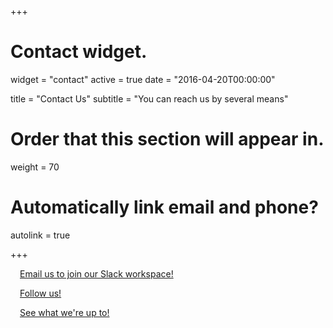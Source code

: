 +++
# Contact widget.
widget = "contact"
active = true
date = "2016-04-20T00:00:00"

title = "Contact Us"
subtitle = "You can reach us by several means"

# Order that this section will appear in.
weight = 70

# Automatically link email and phone?
autolink = true

+++

<i class="fa fa-2x fa-slack" style = "margin:0 15px 5px 0;"></i>
<a href = "mailto:openplantpathology@gmail.com"
subject = "I'd like to join your Slack workspace"> Email us to join our Slack
workspace!</a>

<i class="fa fa-2x fa-twitter-square" style = "margin:0 15px 5px 0"></i>
[Follow us!](https://twitter.com/OpenPlantPath)  

<i class="fa fa-2x fa-github" style = "margin:0 15px 5px 0"></i>
[See what we're up to!](https://github.com/openplantpathology)  
